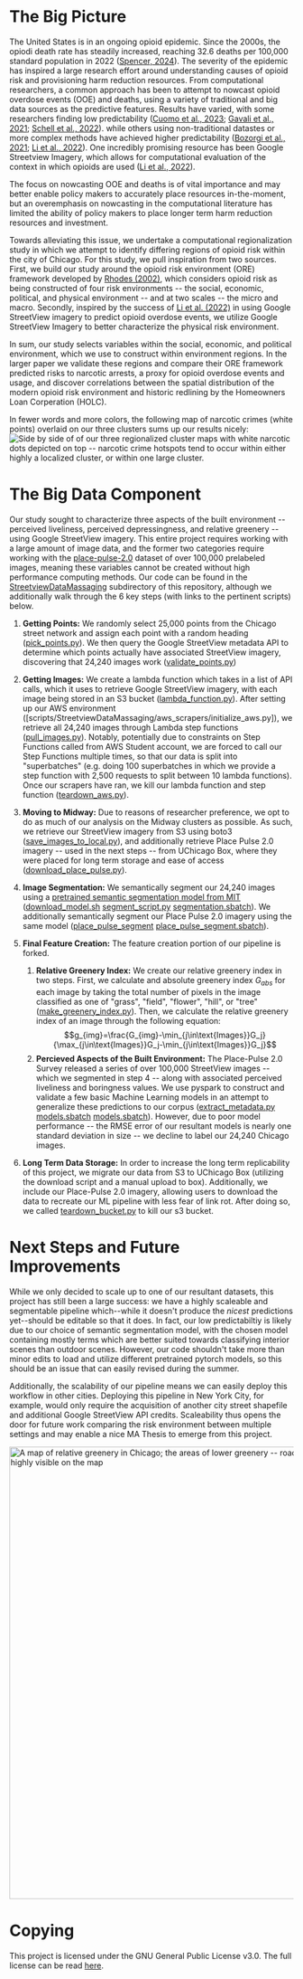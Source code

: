 # The Big Picture

The United States is in an ongoing opioid epidemic. Since the 2000s, the opiodi death rate has steadily increased, reaching 32.6 deaths per 100,000 standard population in 2022 ([Spencer, 2024](https://www.cdc.gov/nchs/products/databriefs/db491.htm)). The severity of the epidemic has inspired a large research effort around understanding causes of opioid risk and provisioning harm reduction resources. From computational researchers, a common approach has been to attempt to nowcast opioid overdose events (OOE) and deaths, using a variety of traditional and big data sources as the predictive features. Results have varied, with some researchers finding low predictability ([Cuomo et al., 2023](https://doi.org/10.2196/42162); [Gavali et al., 2021](https://doi.org10.1109/BIBM52615.2021.9669486); [Schell et al., 2022](https://doi.org/10.1093/aje/kwab279)). while others using non-traditional datastes or more complex methods have achieved higher predictability ([Bozorgi et al., 2021](https://doi.org/10.1016/j.drugalcdep.2021.109143); [Li et al., 2022](https://doi.org/10.1016/j.healthplace.2022.102792)). One incredibly promising resource has been Google Streetview Imagery, which allows for computational evaluation of the context in which opioids are used ([Li et al., 2022](https://doi.org/10.1016/j.healthplace.2022.102792)).

The focus on nowcasting OOE and deaths is of vital importance and may better enable policy makers to accurately place resources in-the-moment, but an overemphasis on nowcasting in the computational literature has limited the ability of policy makers to place longer term harm reduction resources and investment. 

Towards alleviating this issue, we undertake a computational regionalization study in which we attempt to identify differing regions of opioid risk within the city of Chicago. For this study, we pull inspiration from two sources. First, we build our study around the opioid risk environment (ORE) framework developed by [Rhodes (2002)](https://doi.org/10.1016/S0955-3959(02)00007-5), which considers opioid risk as being constructed of four risk environments -- the social, economic, political, and physical environment -- and at two scales -- the micro and macro. Secondly, inspired by the success of [Li et al. (2022)]((https://doi.org/10.1016/j.healthplace.2022.102792)) in using Google StreetView imagery to predict opioid overdose events, we utilize Google StreetView Imagery to better characterize the physical risk environment. 

In sum, our study selects variables within the social, economic, and political environment, which we use to construct within environment regions. In the larger paper we validate these regions and compare their ORE framework predicted risks to narcotic arrests, a proxy for opioid overdose events and usage, and discover correlations between the spatial distribution of the modern opioid risk environment and historic redlining by the Homeowners Loan Corperation (HOLC). 


In fewer words and more colors, the following map of narcotic crimes (white points) overlaid on our three clusters sums up our results nicely:
![Side by side of of our three regionalized cluster maps with white narcotic dots depicted on top -- narcotic crime hotspots tend to occur within either highly a localized cluster, or within one large cluster.](https://github.com/bucketteOfIvy/chicago-places/blob/main/figures/narcotic_cluster_maps.svg)

# The Big Data Component 

Our study sought to characterize three aspects of the built environment -- perceived liveliness, perceived depressingness, and relative greenery -- using Google StreetView imagery. This entire project requires working with a large amount of image data, and the former two categories require working with the [place-pulse-2.0](https://paperswithcode.com/dataset/place-pulse-2-0) dataset of over 100,000 prelabeled images, meaning these variables cannot be created without high performance computing methods. Our code can be found in the [StreetviewDataMassaging](scripts/StreetviewDataMassaging) subdirectory of this repository, although we additionally walk through the 6 key steps (with links to the pertinent scripts) below. 

1. **Getting Points:** We randomly select 25,000 points from the Chicago street network and assign each point with a random heading ([pick_points.py](scripts/StreetviewDataMassaging/pick_points.py)). We then query the Google StreetView metadata API to determine which points actually have associated StreetView imagery, discovering that 24,240 images work ([validate_points.py](scripts/StreetviewDataMassaging/validate_points.py))

2. **Getting Images:** We create a lambda function which takes in a list of API calls, which it uses to retrieve Google StreetView imagery, with each image being stored in an S3 bucket ([lambda_function.py](scripts/StreetviewDataMassaging/aws_scrapers/deployment_packages/lambda_function.py)). After setting up our AWS environment ([scripts/StreetviewDataMassaging/aws_scrapers/initialize_aws.py]), we retrieve all 24,240 images through Lambda step functions ([pull_images.py](scripts/StreetviewDataMassaging/aws_scrapers/pull_images.py)). Notably, potentially due to constraints on Step Functions called from AWS Student account, we are forced to call our Step Functions multiple times, so that our data is split into "superbatches" (e.g. doing 100 superbatches in which we provide a step function with 2,500 requests to split between 10 lambda functions). Once our scrapers have ran, we kill our lambda function and step function ([teardown_aws.py](scripts/StreetviewDataMassaging/aws_scrapers/teardown_aws.py)).

3. **Moving to Midway:** Due to reasons of researcher preference, we opt to do as much of our analysis on the Midway clusters as possible. As such, we retrieve our StreetView imagery from S3 using boto3 ([save_images_to_local.py](scripts/StreetviewDataMassaging/aws_scrapers/save_images_to_local.py)), and additionally retrieve Place Pulse 2.0 imagery -- used in the next steps -- from UChicago Box, where they were placed for long term storage and ease of access ([download_place_pulse.py](scripts/StreetviewDataMassaging/download_place_pulse.py)).

4. **Image Segmentation:** We semantically segment our 24,240 images using a [pretrained semantic segmentation model from MIT](https://github.com/CSAILVision/semantic-segmentation-pytorch) ([download_model.sh](scripts/StreetviewDataMassaging/segmentation/download_model.sh) [segment_script.py](scripts/StreetviewDataMassaging/segmentation/segment_script.py) [segmentation.sbatch](scripts/StreetviewDataMassaging/segmentation/segmentation.sbatch)). We additionally semantically segment our Place Pulse 2.0 imagery using the same model ([place_pulse_segment](scripts/StreetviewDataMassaging/segmentation/place_pulse_segment.py) [place_pulse_segment.sbatch](scripts/StreetviewDataMassaging/segmentation/place_pulse_segment.sbatch)).

5. **Final Feature Creation:** The feature creation portion of our pipeline is forked.
    1. **Relative Greenery Index:** We create our relative greenery index in two steps. First, we calculate and absolute greenery index $G_{abs}$ for each image by taking the total number of pixels in the image classified as one of "grass", "field", "flower", "hill", or "tree" ([make_greenery_index.py](scripts/StreetviewDataMassaging/make_greenery_index.py)). Then, we calculate the relative greenery index of an image through the following equation:
    $$g_{img}=\frac{G_{img}-\min_{j\in\text{Images}}G_j}{\max_{j\in\text{Images}}G_j-\min_{j\in\text{Images}}G_j}$$
    2. **Percieved Aspects of the Built Environment:** The Place-Pulse 2.0 Survey released a series of over 100,000 StreetView images -- which we segmented in step 4 -- along with associated perceived liveliness and boringness values. We use pyspark to construct and validate a few basic Machine Learning models in an attempt to generalize these predictions to our corpus ([extract_metadata.py](scripts/StreetviewDataMassaging/ml_pipeline/extract_metadata.py) [models.sbatch](scripts/StreetviewDataMassaging/ml_pipleine/models.py) [models.sbatch](scripts/StreetviewDataMassaging/models.sbatch)). However, due to poor model performance -- the RMSE error of our resultant models is nearly one standard deviation in size -- we decline to label our 24,240 Chicago images.

6. **Long Term Data Storage:** In order to increase the long term replicability of this project, we migrate our data from S3 to UChicago Box (utilizing the download script and a manual upload to box). Additionally, we include our Place-Pulse 2.0 imagery, allowing users to download the data to recreate our ML pipeline with less fear of link rot. After doing so, we called [teardown_bucket.py](scripts/StreetviewDataMassaging/aws_scrapers/teardown_bucket.py) to kill our s3 bucket.

# Next Steps and Future Improvements

While we only decided to scale up to one of our resultant datasets, this project has still been a large success: we have a highly scaleable and segmentable pipeline which--while it doesn't produce the _nicest_ predictions yet--should be editable so that it does. In fact, our low predictabiltiy is likely due to our choice of semantic segmentation model, with the chosen model containing mostly terms which are better suited towards classifying interior scenes than outdoor scenes. However, our code shouldn't take more than minor edits to load and utilize different pretrained pytorch models, so this should be an issue that can easily revised during the summer.

Additionally, the scalability of our pipeline means we can easily deploy this workflow in other cities. Deploying this pipeline in New York City, for example, would only require the acquisition of another city street shapefile and additional Google StreetView API credits. Scaleability thus opens the door for future work comparing the risk environment between multiple settings and may enable a nice MA Thesis to emerge from this project.

<img src="figures/relative_greenery_map.png" alt="A map of relative greenery in Chicago; the areas of lower greenery -- roadways -- are highly visible on the map" width="600px" height="800px">

# Copying

This project is licensed under the GNU General Public License v3.0. The full license can be read [here](COPYING).
